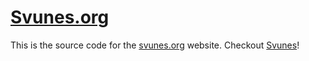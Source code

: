 # [Svunes.org](https://svunes.org)

This is the source code for the [svunes.org](https://svunes.org) website. Checkout [Svunes](https://github.com/Tormak9970/Svunes)!